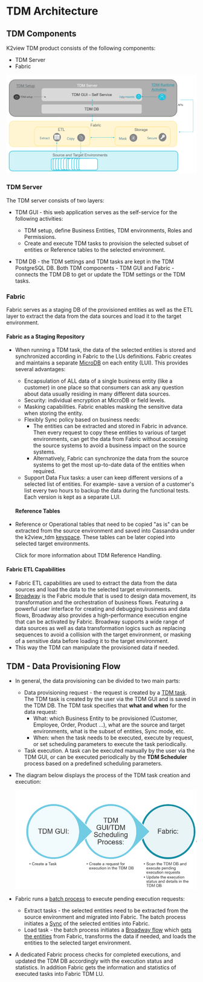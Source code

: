 # TDM Architecture

## TDM Components

K2view TDM product consists of the following components:

- TDM Server 
- Fabric

![tdm_architecture](images/tdm_architecture.png)

### TDM Server

The TDM server consists of two layers:

- TDM GUI - this web application serves as the self-service for the following activities:
  - TDM setup, define Business Entities, TDM environments,  Roles and Permissions. 
  - Create and execute TDM tasks to provision the selected subset of entities or Reference tables to the selected environment. 

- TDM DB - the TDM settings and TDM tasks are kept in the TDM PostgreSQL DB. Both TDM components - TDM GUI and Fabric - connects the TDM DB to get or update the TDM settings or the TDM tasks.

### Fabric

Fabric serves as a staging DB of the provisioned entities as well as the ETL layer to extract the data from the data sources and load it to the target environment.

#### Fabric as a Staging Repository

- When running a TDM task, the data of the selected entities is stored and synchronized according in Fabric to the LUs definitions. Fabric creates and maintains a separate [MicroDB](/articles/01_fabric_overview/02_fabric_glossary.md#mdb--microdb) on each entity (LUI). This provides several advantages:

  - Encapsulation of ALL data of a single business entity (like a customer) in one place so that consumers can ask any question about data usually residing in many different data sources.
  - Security: individual encryption at MicroDB or field levels.
  - Masking capabilities. Fabric enables masking the sensitive data when storing the entity.
  - Flexibly Sync policy based on business needs:
    - The entities can be extracted and stored in Fabric in advance. Then every request to copy these entities to various of target environments, can get the data from Fabric without accessing the source systems to avoid a business impact on the source systems.
    - Alternatively, Fabric can synchronize the data from the source systems to get the most up-to-date data of the entities when required.
  - Support Data Flux tasks: a user can keep different versions of a selected list of entities. For example- save a version of a customer's list every two hours to backup the data during the functional tests. Each version is kept as a separate LUI.

  #### Reference Tables

- Reference or Operational tables that need to be copied "as is" can be extracted from the source environment and saved into Cassandra under the k2view_tdm [keyspace](/articles/02_fabric_architecture/06_cassandra_keyspaces_for_fabric.md). These tables can be later copied into selected target environments.

  Click for more information about TDM Reference Handling.

#### Fabric ETL Capabilities

- Fabric ETL capabilities are used to extract the data from the data sources and load the data to the selected target environments. 
- [Broadway](/articles/19_Broadway/01_broadway_overview.md) is the Fabric module that is used to design data movement, its transformation and the orchestration of business flows. Featuring a powerful user interface for creating and debugging business and data flows, Broadway also provides a high-performance execution engine that can be activated by Fabric. Broadway supports a wide range of data sources as well as data transformation logics such as replacing sequences to avoid a collision with the target environment, or masking of a sensitive data before loading it to the target environment.
- This way the TDM can manipulate the provisioned data if needed.

## TDM  - Data Provisioning Flow

- In general, the data provisioning can be divided to two main parts:

  - Data provisioning request - the request is created by a [TDM task](/articles/101_test_data_management/02_tdm_glossary.md#task). The TDM task is created by the user via the TDM GUI and is saved in the TDM DB. The TDM task specifies that **what and when** for the data request: 
    - What: which Business Entity to be provisioned (Customer, Employee, Order, Product ...),  what are the source and target environments, what is the subset of entities, Sync mode, etc.
    - When: when the task needs to be executed, execute by request, or set scheduling parameters to execute the task periodically.     
  - Task execution. A task can be executed manually by the user via the TDM GUI, or can be executed periodically by the **TDM Scheduler** process based on a predefined scheduling parameters. 

- The diagram below displays the process of the TDM task creation and execution:

  ![tdm execution](images/tdm_execution_flow.png)

  

- Fabric runs a [batch process](/articles/20_jobs_and_batch_services/11_batch_process_overview.md) to execute pending execution requests: 

  - Extract tasks - the selected entities need to be extracted from the source environment and migrated into Fabric. The batch process initiates a [Sync](/articles/14_sync_LU_instance/01_sync_LUI_overview.md) of the selected entities into Fabric. 
  - Load task - the batch process initiates a [Broadway flow](/articles/19_Broadway/02a_broadway_flow_overview.md) which [gets the entities](/articles/02_fabric_architecture/04_fabric_commands.md#get-lui-commands) from Fabric, transforms the data if needed, and loads the entities to the selected target environment.

- A dedicated Fabric process checks for completed executions, and updated the TDM DB accordingly with the execution status and statistics. In addition Fabric gets the information and statistics of executed tasks into Fabric TDM LU.

  